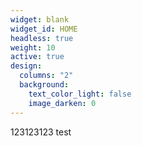 ```yaml
---
widget: blank
widget_id: HOME
headless: true
weight: 10
active: true
design:
  columns: "2"
  background:
    text_color_light: false
    image_darken: 0
---
```

123123123 test

